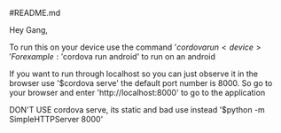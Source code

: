 #README.md

Hey Gang,

To run this on your device use the command '$cordova run <device>'
For example: '$cordova run android' to run on an android

If you want to run through localhost so you can just observe it in the browser use '$cordova serve' the default port number is 8000. So go to your browser and enter 'http://localhost:8000' to go to the application

DON'T USE cordova serve, its static and bad
use instead '$python -m SimpleHTTPServer 8000'